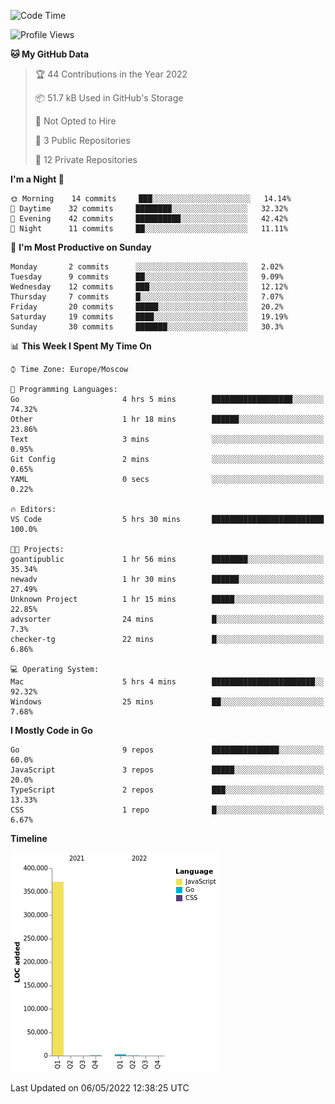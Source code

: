 <!--START_SECTION:waka-->
![Code Time](http://img.shields.io/badge/Code%20Time-294%20hrs%2052%20mins-blue)

![Profile Views](http://img.shields.io/badge/Profile%20Views-0-blue)

**🐱 My GitHub Data** 

> 🏆 44 Contributions in the Year 2022
 > 
> 📦 51.7 kB Used in GitHub's Storage 
 > 
> 🚫 Not Opted to Hire
 > 
> 📜 3 Public Repositories 
 > 
> 🔑 12 Private Repositories  
 > 
**I'm a Night 🦉** 

```text
🌞 Morning    14 commits     ███░░░░░░░░░░░░░░░░░░░░░░   14.14% 
🌆 Daytime    32 commits     ████████░░░░░░░░░░░░░░░░░   32.32% 
🌃 Evening    42 commits     ██████████░░░░░░░░░░░░░░░   42.42% 
🌙 Night      11 commits     ██░░░░░░░░░░░░░░░░░░░░░░░   11.11%

```
📅 **I'm Most Productive on Sunday** 

```text
Monday       2 commits      ░░░░░░░░░░░░░░░░░░░░░░░░░   2.02% 
Tuesday      9 commits      ██░░░░░░░░░░░░░░░░░░░░░░░   9.09% 
Wednesday    12 commits     ███░░░░░░░░░░░░░░░░░░░░░░   12.12% 
Thursday     7 commits      █░░░░░░░░░░░░░░░░░░░░░░░░   7.07% 
Friday       20 commits     █████░░░░░░░░░░░░░░░░░░░░   20.2% 
Saturday     19 commits     ████░░░░░░░░░░░░░░░░░░░░░   19.19% 
Sunday       30 commits     ███████░░░░░░░░░░░░░░░░░░   30.3%

```


📊 **This Week I Spent My Time On** 

```text
⌚︎ Time Zone: Europe/Moscow

💬 Programming Languages: 
Go                       4 hrs 5 mins        ██████████████████░░░░░░░   74.32% 
Other                    1 hr 18 mins        ██████░░░░░░░░░░░░░░░░░░░   23.86% 
Text                     3 mins              ░░░░░░░░░░░░░░░░░░░░░░░░░   0.95% 
Git Config               2 mins              ░░░░░░░░░░░░░░░░░░░░░░░░░   0.65% 
YAML                     0 secs              ░░░░░░░░░░░░░░░░░░░░░░░░░   0.22%

🔥 Editors: 
VS Code                  5 hrs 30 mins       █████████████████████████   100.0%

🐱‍💻 Projects: 
goantipublic             1 hr 56 mins        ████████░░░░░░░░░░░░░░░░░   35.34% 
newadv                   1 hr 30 mins        ██████░░░░░░░░░░░░░░░░░░░   27.49% 
Unknown Project          1 hr 15 mins        █████░░░░░░░░░░░░░░░░░░░░   22.85% 
advsorter                24 mins             █░░░░░░░░░░░░░░░░░░░░░░░░   7.3% 
checker-tg               22 mins             █░░░░░░░░░░░░░░░░░░░░░░░░   6.86%

💻 Operating System: 
Mac                      5 hrs 4 mins        ███████████████████████░░   92.32% 
Windows                  25 mins             ██░░░░░░░░░░░░░░░░░░░░░░░   7.68%

```

**I Mostly Code in Go** 

```text
Go                       9 repos             ███████████████░░░░░░░░░░   60.0% 
JavaScript               3 repos             █████░░░░░░░░░░░░░░░░░░░░   20.0% 
TypeScript               2 repos             ███░░░░░░░░░░░░░░░░░░░░░░   13.33% 
CSS                      1 repo              █░░░░░░░░░░░░░░░░░░░░░░░░   6.67%

```


**Timeline**

![Chart not found](https://raw.githubusercontent.com/jeezft/jeezft/main/charts/bar_graph.png) 


 Last Updated on 06/05/2022 12:38:25 UTC
<!--END_SECTION:waka-->
